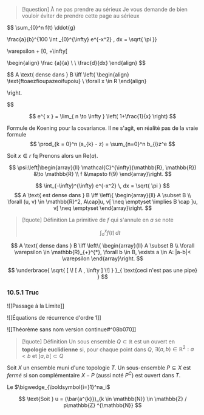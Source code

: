 
> [!question] À ne pas prendre au sérieux
> Je vous demande de bien vouloir éviter de prendre cette page au sérieux


$$
 \sum_{0}^n f(t) 
\ddot{g}

\frac{a}{b}^{100 \int _{0}^{\infty} e^{-x^2} \, dx = \sqrt{ \pi }}

\varepsilon + [0, +\infty[

\begin{align}
\frac {a}{a} \\
 \\
\frac{d}{dx}
\end{align}
$$




$$
A \text{ dense dans } B \iff
\left\{
\begin{align}
 \text{ftoaezfioupazeoifupoiu} \\
 \forall x \in R 
\end{align}

\right.

$$


$$
e^{ x } = \lim_{ n \to \infty } \left( 1+\frac{1}{x} \right)
$$

Formule de Koening pour la covariance. Il ne s'agit, en réalité pas de la vraie formule
$$
\prod_{k = 0}^n (a_{k} - z) = \sum_{n=0}^n b_{i}z^e
$$


Soit $x \in r$ fq
Prenons alors un $\mathrm{Re}(a)$.


$$
		\psi:\left|\begin{array}{ll} \mathcal{C}^{\infty}(\mathbb{R}, \mathbb{R}) &\to \mathbb{R} \\ f &\mapsto f(9) \end{array}\right.
$$


$$
\int_{-\infty}^{\infty} e^{-x^2} \, dx = \sqrt{ \pi }
$$
$$
A \text{ est dense dans } B \iff \left\{ \begin{array}{ll}
 A \subset B \\
\forall (u, v) \in \mathbb{R}^2, A\cap]u, v[ \neq \emptyset \implies B \cap ]u, v[ \neq \emptyset
\end{array}\right.
$$

>[!quote] Définition
>La primitive de $f$ qui s'annule en $a$ se note
>
>$$\int_{a}^{x} f(t) \, dt $$

$$
A \text{ dense dans } B \iff \left\{ \begin{array}{ll}
 A \subset B \\
\forall \varepsilon \in \mathbb{R}_{+}^{*}, \forall b \in B, \exists a \in A: |a-b|< \varepsilon 
\end{array}\right.
$$

$$
\underbrace{ \sqrt{ [ \! [ A , \infty ] \!] } }_{ \text{ceci n'est pas une pipe} }
$$

### 10.5.1 Truc
![[Passage à la Limite]]

![[Équations de récurrence d'ordre 1]]

![[Théorème sans nom version continue#^08b070]]



>[!quote] Définition
>Un sous ensemble $Q \subset \mathbb{R}$ est un ouvert en **topologie euclidienne** si, pour chaque point dans $Q$, $\exists (a, b) \in \mathbb{R}^2:a<b \text{ et } ]a, b[ \subset Q$

Soit $X$ un ensemble muni d'une topologie $T$. Un sous-ensemble $P \subseteq X$ est *fermé* si son complémentaire $X - P$ (aussi noté $P^{C}$) est ouvert dans $T$.


Le $\bigwedge_{\boldsymbol{i=}1}^na_i$


$$
\text{Soit } u = (\bar{a^{k}})_{k \in \mathbb{N}} \in \mathbb{Z} / p\mathbb{Z} ^{\mathbb{N}}
$$